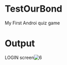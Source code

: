 # TestOurBond
My First Androi quiz game
# Output
LOGIN screen![6](https://user-images.githubusercontent.com/68688918/140989169-fb02bf0a-5a41-485e-bd63-bba3c933ca07.jpeg)
